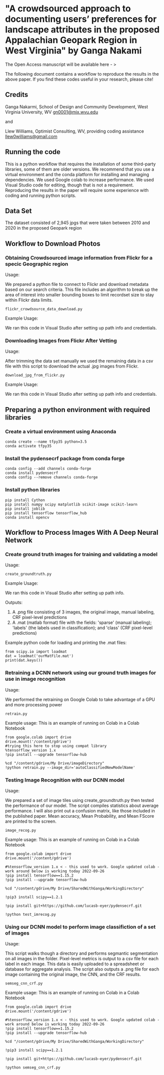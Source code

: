 # "A crowdsourced approach to documenting users’ preferences for landscape attributes in the proposed Appalachian Geopark Region in West Virginia" by Ganga Nakami
The Open Access manuscript will be available here - > 

The following document contains a workflow to reproduce the results in the above paper. If you find these codes useful in your research, please cite!

## Credits
Ganga Nakarmi, School of Design and Community Development, West Virginia University, WV
gn0001@mix.wvu.edu

and

Llew Williams, Optimist Consulting, WV, providing coding assistance
llew0williams@gmail.com

## Running the code
This is a python workflow that requires the installation of some third-party libraries, some of them are older versions. We recommend that you use a virtual environment and the conda platform for installing and managing dependencies. We used Google colab to increase performance. We used Visual Studio code for editing, though that is not a requirement. Reproducing the results in the paper will require some experience with coding and running python scripts.  

## Data Set
The dataset consisted of 2,945 jpgs that were taken between 2010 and 2020 in the proposed Geopark region

## Workflow to Download Photos
### Obtaining Crowdsourced image information from Flickr for a specic Geographic region
Usage: 

We prepared a python file to connect to Flickr and download metadata based on our search criteria. This file includes an algorithm to break up the area of interest into smaller bounding boxes to limit recordset size to stay within Flickr data limits. 
```
flickr_crowdsource_data_download.py
```

Example Usage:

We ran this code in Visual Studio after setting up path info and credentials.

### Downloading Images from Flickr After Vetting
Usage: 

After trimming the data set manually we used the remaining data in a csv file with this script to download the actual .jpg images from Flickr. 
```
download_jpg_from_flickr.py
```

Example Usage:

We ran this code in Visual Studio after setting up path info and credentials.

## Preparing a python environment with required libraries 
### Create a virtual environment using Anaconda

```
conda create --name tfpy35 python=3.5
conda activate tfpy35
```
### Install the pydensecrf package from conda forge

```
conda config --add channels conda-forge
conda install pydensecrf
conda config --remove channels conda-forge
```
### Install python libraries

```
pip install Cython
pip install numpy scipy matplotlib scikit-image scikit-learn
pip install joblib
pip install tensorflow tensorflow_hub
conda install opencv
```
## Workflow to Process Images With A Deep Neural Network
### Create ground truth images for training and validating a model
Usage: 

```
create_groundtruth.py
```

Example Usage:

We ran this code in Visual Studio after setting up path info.

Outputs: 
1. A .png file consisting of 3 images, the original image, manual labeling, CRF pixel-level predictions
2. A .mat (matlab format) file with the fields: 'sparse' (manual labeling); 'labels' (the labels used in classification); and 'class' (CRF pixel-level predictions)

Example python code for loading and printing the .mat files:
```
from scipy.io import loadmat
dat = loadmat('ourMatFile.mat')
print(dat.keys())
```

### Retraining a DCNN network using our ground truth images for use in image recognition
Usage: 

We performed the retraining on Google Colab to take advantage of a GPU and more processing power
```
retrain.py
```

Example usage:
This is an example of running on Colab in a Colab Notebook
```
from google.colab import drive
drive.mount('/content/gdrive')
#trying this here to stop using compat library
%tensorflow_version 1.x
!pip install --upgrade tensorflow-hub

%cd "/content/gdrive/My Drive/imageDirectory"
!python retrain.py --image_dir='autoClassifiedNewModelName'
```
### Testing Image Recognition with our DCNN model
Usage: 

We prepared a set of image tiles using create_groundtruth.py then tested the performance of our model. The script compiles statistics about average performance. I will also print out a confusion matrix, like those included in the published paper. Mean accuracy, Mean Probability, and Mean FScore are printed to the screen. 
```
image_recog.py
```

Example usage:
This is an example of running on Colab in a Colab Notebook
```
from google.colab import drive
drive.mount('/content/gdrive')

#%tensorflow_version 1.x < - this used to work. Google updated colab - work around below is working today 2022-09-26
!pip install tensorflow==1.15.2
!pip install --upgrade tensorflow-hub

%cd "/content/gdrive/My Drive/SharedWithGanga/WorkingDirectory"

!pip3 install scipy==1.2.1

!pip install git+https://github.com/lucasb-eyer/pydensecrf.git

!python test_imrecog.py 
```

### Using our DCNN model to perform image classifiction of a set of images
Usage: 

This script walks though a directory and performs segmantic segmentation on all images in the folder. Pixel-level metrics is output to a csv file for each label in each image. This data is easily uploaded to a spreadsheet or database for aggregate analysis. The script also outputs a .png file for each image containing the original image, the CNN, and the CRF results. 
```
semseg_cnn_crf.py
```

Example usage:
This is an example of running on Colab in a Colab Notebook
```
from google.colab import drive
drive.mount('/content/gdrive')

#%tensorflow_version 1.x < - this used to work. Google updated colab - work around below is working today 2022-09-26
!pip install tensorflow==1.15.2
!pip install --upgrade tensorflow-hub

%cd "/content/gdrive/My Drive/SharedWithGanga/WorkingDirectory"

!pip3 install scipy==1.2.1

!pip install git+https://github.com/lucasb-eyer/pydensecrf.git

!python semseg_cnn_crf.py 
```


